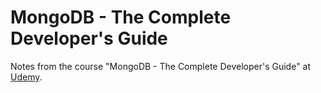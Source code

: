 # MongoDB - The Complete Developer's Guide

Notes from the course "MongoDB - The Complete Developer's Guide" at [Udemy](https://www.udemy.com/course/mongodb-the-complete-developers-guide/).
